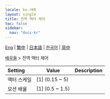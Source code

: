 ```yaml
---
locale: ko-rKR
layout: single
title: 전역 액터 제어
toc: false
sidebar:
  nav: "docs-kr"
---
```

[Eng](/dancexr/menu/2025.4/actors/global_actor_control) | [繁中](/tw/dancexr/menu/2025.4/actors/global_actor_control) | [日本語](/jp/dancexr/menu/2025.4/actors/global_actor_control) | [한국어](/kr/dancexr/menu/2025.4/actors/global_actor_control) | [简中](/zh/dancexr/menu/2025.4/actors/global_actor_control)

[배우들](../menu#배우들) > 전역 액터 제어



| Setting | Value | Description |
| :--- | --- | :--- |
|<nobr>액터 스케일</nobr>| [1] (0.15 ~ 5) | 
|<nobr>모션 배율</nobr>| [1] (0.5 ~ 1.5) | 
